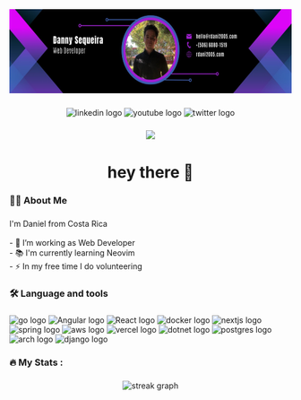 
<div align="center">
  <img 
      height="150"       
      src="./banner.jpeg"
  />
</div>

###

<div align="center">
  <img src="https://img.shields.io/static/v1?message=LinkedIn&logo=linkedin&label=&color=0077B5&logoColor=white&labelColor=&style=for-the-badge" height="25" alt="linkedin logo"  />
  <img src="https://img.shields.io/static/v1?message=Youtube&logo=youtube&label=&color=FF0000&logoColor=white&labelColor=&style=for-the-badge" height="25" alt="youtube logo"  />
  <img src="https://img.shields.io/static/v1?message=Twitter&logo=twitter&label=&color=1DA1F2&logoColor=white&labelColor=&style=for-the-badge" height="25" alt="twitter logo"  />
</div>

###

<div align="center">
  <img src="https://visitor-badge.laobi.icu/badge?page_id=rdani2005&"  />
</div>

###

<h1 align="center">hey there 👋</h1>

###

<h3 align="left">👩‍💻  About Me</h3>

###

<p align="left">I'm Daniel from Costa Rica<br><br>- 🔭 I’m working as Web Developer<br>- 📚 I'm currently learning Neovim<br>- ⚡ In my free time I do volunteering</p>

###

<h3 align="left">🛠 Language and tools</h3>

###

<div align="left">
  <img src="https://cdn.jsdelivr.net/gh/devicons/devicon/icons/go/go-original-wordmark.svg" height="40" alt="go logo"  />
  <img src="https://cdn.jsdelivr.net/gh/devicons/devicon@latest/icons/angularjs/angularjs-original.svg"  height="40" alt="Angular logo" />
  <img src="https://cdn.jsdelivr.net/gh/devicons/devicon@latest/icons/react/react-original.svg" height="40" alt="React logo"/>
  <img src="https://cdn.jsdelivr.net/gh/devicons/devicon/icons/docker/docker-plain-wordmark.svg" height="40" alt="docker logo"  />
  <img src="https://cdn.jsdelivr.net/gh/devicons/devicon@latest/icons/nextjs/nextjs-original.svg" height="40" alt="nextjs logo" />
  <img src="https://cdn.jsdelivr.net/gh/devicons/devicon@latest/icons/spring/spring-original.svg" height="40" alt="spring logo" />
  <img src="https://cdn.jsdelivr.net/gh/devicons/devicon@latest/icons/amazonwebservices/amazonwebservices-original-wordmark.svg"  height="40" alt="aws logo"  />
  <img src="https://cdn.jsdelivr.net/gh/devicons/devicon@latest/icons/vercel/vercel-original-wordmark.svg"  height="40" alt="vercel logo" />
  <img src="https://cdn.jsdelivr.net/gh/devicons/devicon@latest/icons/dotnetcore/dotnetcore-original.svg"  height="40" alt="dotnet logo" />
  <img src="https://cdn.jsdelivr.net/gh/devicons/devicon@latest/icons/postgresql/postgresql-original-wordmark.svg" height="40" alt="postgres logo" />
  <img src="https://cdn.jsdelivr.net/gh/devicons/devicon@latest/icons/archlinux/archlinux-original.svg" height="40" alt="arch logo"/>
  <img src="https://cdn.jsdelivr.net/gh/devicons/devicon@latest/icons/django/django-plain.svg" height="40" alt="django logo" />
          
</div>

###

<h3 align="left">🔥   My Stats :</h3>

###

<div align="center">
  <img src="https://streak-stats.demolab.com?user=rdani2005&locale=en&mode=daily&theme=dark&hide_border=false&border_radius=5&order=3" height="220" alt="streak graph"  />
</div>

###
